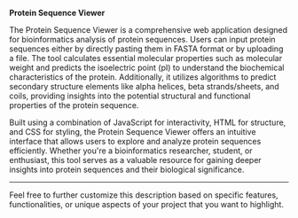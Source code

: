 **Protein Sequence Viewer**

The Protein Sequence Viewer is a comprehensive web application designed for bioinformatics analysis of protein sequences. Users can input protein sequences either by directly pasting them in FASTA format or by uploading a file. The tool calculates essential molecular properties such as molecular weight and predicts the isoelectric point (pI) to understand the biochemical characteristics of the protein. Additionally, it utilizes algorithms to predict secondary structure elements like alpha helices, beta strands/sheets, and coils, providing insights into the potential structural and functional properties of the protein sequence.

Built using a combination of JavaScript for interactivity, HTML for structure, and CSS for styling, the Protein Sequence Viewer offers an intuitive interface that allows users to explore and analyze protein sequences efficiently. Whether you're a bioinformatics researcher, student, or enthusiast, this tool serves as a valuable resource for gaining deeper insights into protein sequences and their biological significance.

---

Feel free to further customize this description based on specific features, functionalities, or unique aspects of your project that you want to highlight.
